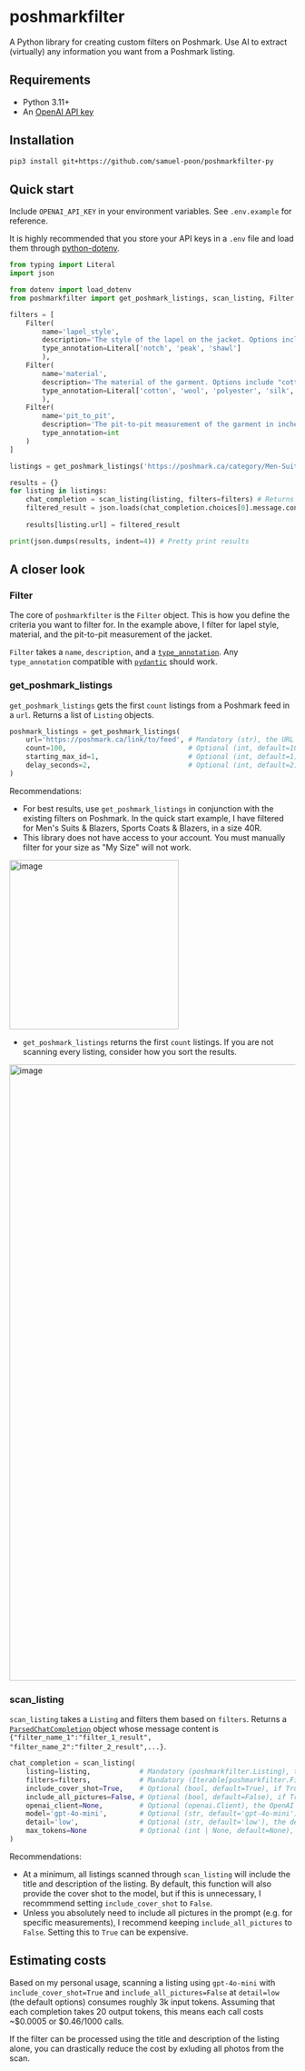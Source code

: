 # poshmarkfilter

A Python library for creating custom filters on Poshmark. Use AI to extract (virtually) any information you want from a Poshmark listing.

## Requirements
* Python 3.11+
* An [OpenAI API key](https://openai.com/api/)

## Installation
```bash
pip3 install git+https://github.com/samuel-poon/poshmarkfilter-py
```

## Quick start
Include `OPENAI_API_KEY` in your environment variables. See `.env.example` for reference.

It is highly recommended that you store your API keys in a `.env` file and load them through [python-dotenv](https://pypi.org/project/python-dotenv/).

```python
from typing import Literal
import json

from dotenv import load_dotenv
from poshmarkfilter import get_poshmark_listings, scan_listing, Filter

filters = [
    Filter(
        name='lapel_style',
        description='The style of the lapel on the jacket. Options include "notch", "peak", and "shawl".',
        type_annotation=Literal['notch', 'peak', 'shawl']
        ),
    Filter(
        name='material',
        description='The material of the garment. Options include "cotton", "wool", "polyester", "silk", and "other".',
        type_annotation=Literal['cotton', 'wool', 'polyester', 'silk', 'other']
        ),
    Filter(
        name='pit_to_pit',
        description='The pit-to-pit measurement of the garment in inches, rounded to the nearest integer. Prioritize the measurement in the description over the images. If it is not provided, return 0.',
        type_annotation=int
    )
]

listings = get_poshmark_listings('https://poshmark.ca/category/Men-Suits_&_Blazers-Sport_Coats_&_Blazers?size%5B%5D=40R', count=10)

results = {}
for listing in listings:
    chat_completion = scan_listing(listing, filters=filters) # Returns a ParsedChatCompletion object
    filtered_result = json.loads(chat_completion.choices[0].message.content)
    
    results[listing.url] = filtered_result

print(json.dumps(results, indent=4)) # Pretty print results
```

## A closer look
### Filter
The core of `poshmarkfilter` is the `Filter` object. This is how you define the criteria you want to filter for. In the example above, I filter for lapel style, material, and the pit-to-pit measurement of the jacket.

`Filter` takes a `name`, `description`, and a [`type_annotation`](https://runestone.academy/ns/books/published/fopp/Functions/TypeAnnotations.html). Any `type_annotation` compatible with [`pydantic`](https://docs.pydantic.dev/latest/) should work.


### get_poshmark_listings
`get_poshmark_listings` gets the first `count` listings from a Poshmark feed in a `url`. Returns a list of `Listing` objects.

```python
poshmark_listings = get_poshmark_listings(
    url='https://poshmark.ca/link/to/feed', # Mandatory (str), the URL of the Poshmark feed to retrieve listings from
    count=100,                              # Optional (int, default=100), the number of listings to retrieve
    starting_max_id=1,                      # Optional (int, default=1), the starting page to retrieve listings from
    delay_seconds=2,                        # Optional (int, default=2), the delay between each page request
)
```

Recommendations:
* For best results, use `get_poshmark_listings` in conjunction with the existing filters on Poshmark. In the quick start example, I have filtered for Men's Suits & Blazers, Sports Coats & Blazers, in a size 40R.
* This library does not have access to your account. You must manually filter for your size as "My Size" will not work.
<img width="298" alt="image" src="https://github.com/user-attachments/assets/65b5856f-4943-430b-8ebf-d5e4480a2199" />

* `get_poshmark_listings` returns the first `count` listings. If you are not scanning every listing, consider how you sort the results.
<img width="1085" alt="image" src="https://github.com/user-attachments/assets/c0d90a8e-75ed-4092-b848-fa8ad07c77ec" />

### scan_listing
`scan_listing` takes a `Listing` and filters them based on `filters`. Returns a [`ParsedChatCompletion`](https://github.com/openai/openai-python/blob/main/helpers.md) object whose message content is `{"filter_name_1":"filter_1_result", "filter_name_2":"filter_2_result",...}`.

```python
chat_completion = scan_listing(
    listing=listing,            # Mandatory (poshmarkfilter.Listing), the Listing object to scan
    filters=filters,            # Mandatory (Iterable[poshmarkfilter.Filter]), the filters to include in the chat completion
    include_cover_shot=True,    # Optional (bool, default=True), if True, includes the cover shot in the prompt.
    include_all_pictures=False, # Optional (bool, default=False), if True, includes all pictures in the prompt.
    openai_client=None,         # Optional (openai.Client), the OpenAI client to use. If None, creates an OpenAI client using the OPENAI_API_KEY environment variable.
    model='gpt-4o-mini',        # Optional (str, default='gpt-4o-mini'), the OpenAI model to use.
    detail='low',               # Optional (str, default='low'), the detail level of the OpenAI model. Options include 'low', 'medium', and 'high'.
    max_tokens=None             # Optional (int | None, default=None), the maximum number of tokens to generate.
)
```

Recommendations:
* At a minimum, all listings scanned through `scan_listing` will include the title and description of the listing. By default, this function will also provide the cover shot to the model, but if this is unnecessary, I recommmend setting `include_cover_shot` to `False`.
* Unless you absolutely need to include all pictures in the prompt (e.g. for specific measurements), I recommend keeping `include_all_pictures` to `False`. Setting this to `True` can be expensive.

## Estimating costs
Based on my personal usage, scanning a listing using `gpt-4o-mini` with `include_cover_shot=True` and `include_all_pictures=False` at `detail=low` (the default options) consumes roughly 3k input tokens. Assuming that each completion takes 20 output tokens, this means each call costs ~$0.0005 or $0.46/1000 calls.

If the filter can be processed using the title and description of the listing alone, you can drastically reduce the cost by exluding all photos from the scan.
